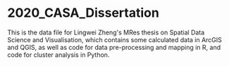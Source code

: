 # 2020_CASA_Dissertation
This is the data file for Lingwei Zheng's MRes thesis on Spatial Data Science and Visualisation, which contains some calculated data in ArcGIS and QGIS, as well as code for data pre-processing and mapping in R, and code for cluster analysis in Python.
